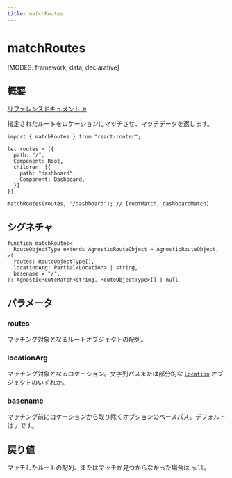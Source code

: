 ```yaml
---
title: matchRoutes
---
```


# matchRoutes

<!--
⚠️ ⚠️ IMPORTANT ⚠️ ⚠️ 

Thank you for helping improve our documentation!

This file is auto-generated from the JSDoc comments in the source
code, so please edit the JSDoc comments in the file below and this
file will be re-generated once those changes are merged.

https://github.com/remix-run/react-router/blob/main/packages/react-router/lib/router/utils.ts
-->

[MODES: framework, data, declarative]

## 概要

[リファレンスドキュメント ↗](https://api.reactrouter.com/v7/functions/react_router.matchRoutes.html)

指定されたルートをロケーションにマッチさせ、マッチデータを返します。

```tsx
import { matchRoutes } from "react-router";

let routes = [{
  path: "/",
  Component: Root,
  children: [{
    path: "dashboard",
    Component: Dashboard,
  }]
}];

matchRoutes(routes, "/dashboard"); // [rootMatch, dashboardMatch]
```

## シグネチャ

```tsx
function matchRoutes<
  RouteObjectType extends AgnosticRouteObject = AgnosticRouteObject,
>(
  routes: RouteObjectType[],
  locationArg: Partial<Location> | string,
  basename = "/",
): AgnosticRouteMatch<string, RouteObjectType>[] | null
```

## パラメータ

### routes

マッチング対象となるルートオブジェクトの配列。

### locationArg

マッチング対象となるロケーション。文字列パスまたは部分的な [`Location`](https://api.reactrouter.com/v7/interfaces/react_router.Location.html) オブジェクトのいずれか。

### basename

マッチング前にロケーションから取り除くオプションのベースパス。デフォルトは `/` です。

## 戻り値

マッチしたルートの配列、またはマッチが見つからなかった場合は `null`。